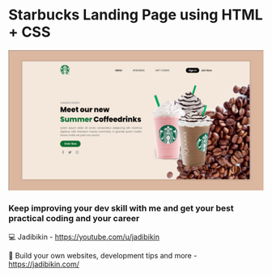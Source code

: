 # Starbucks Landing Page using HTML + CSS

![Starbucks](https://github.com/jadibikin/starbucks-lp-html-css/blob/master/assets/thumbnails.png)

### Keep improving your dev skill with me and get your best practical coding and your career
💻 Jadibikin - https://youtube.com/u/jadibikin

📙 Build your own websites, development tips and more - https://jadibikin.com/
